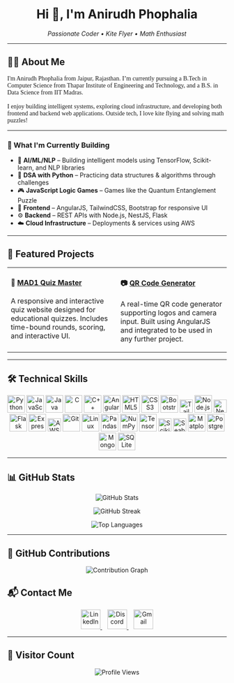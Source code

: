 <h1 align="center">Hi 👋, I'm Anirudh Phophalia</h1>

<p align="center">
  <i>Passionate Coder • Kite Flyer • Math Enthusiast</i>
</p>

---

## 🧑‍💻 About Me

<p align="left" style="font-family: 'Merriweather', serif;">
  I'm Anirudh Phophalia from Jaipur, Rajasthan. I’m currently pursuing a B.Tech in Computer Science from Thapar Institute of Engineering and Technology, and a B.S. in Data Science from IIT Madras.
  <br><br>
  I enjoy building intelligent systems, exploring cloud infrastructure, and developing both frontend and backend web applications. Outside tech, I love kite flying and solving math puzzles!
</p>

---

### 🎯 What I'm Currently Building

- 🤖 **AI/ML/NLP** – Building intelligent models using TensorFlow, Scikit-learn, and NLP libraries  
- 🧠 **DSA with Python** – Practicing data structures & algorithms through challenges  
- 🎮 **JavaScript Logic Games** – Games like the Quantum Entanglement Puzzle  
- 🧩 **Frontend** – AngularJS, TailwindCSS, Bootstrap for responsive UI  
- ⚙️ **Backend** – REST APIs with Node.js, NestJS, Flask  
- ☁️ **Cloud Infrastructure** – Deployments & services using AWS

---

## 🌟 Featured Projects

<table>
  <tr>
    <td width="50%" valign="top">
      <h4>🧠 <a href="https://github.com/AnirudhPhophalia/MAD-1" target="_blank">MAD1 Quiz Master</a></h4>
      <p>
        A responsive and interactive quiz website designed for educational quizzes. 
        Includes time-bound rounds, scoring, and interactive UI.
      </p>
    </td>
    <td width="50%" valign="top">
      <h4>📷 <a href="https://github.com/AnirudhPhophalia/QR-code-generator-using-angular" target="_blank">QR Code Generator</a></h4>
      <p>
        A real-time QR code generator supporting logos and camera input. 
        Built using AngularJS and integrated to be used in any further project.
      </p>
    </td>
  </tr>
</table>

---

## 🛠️ Technical Skills

<p align="center">
  <!-- Languages -->
  <img src="https://cdn.jsdelivr.net/gh/devicons/devicon/icons/python/python-original.svg" height="40" alt="Python" />
  <img src="https://cdn.jsdelivr.net/gh/devicons/devicon/icons/javascript/javascript-original.svg" height="40" alt="JavaScript" />
  <img src="https://cdn.jsdelivr.net/gh/devicons/devicon/icons/java/java-original.svg" height="40" alt="Java" />
  <img src="https://cdn.jsdelivr.net/gh/devicons/devicon/icons/c/c-original.svg" height="40" alt="C" />
  <img src="https://cdn.jsdelivr.net/gh/devicons/devicon/icons/cplusplus/cplusplus-original.svg" height="40" alt="C++" />

  <!-- Frontend -->
  <img src="https://cdn.jsdelivr.net/gh/devicons/devicon/icons/angularjs/angularjs-original.svg" height="40" alt="AngularJS" />
  <img src="https://cdn.jsdelivr.net/gh/devicons/devicon/icons/html5/html5-original.svg" height="40" alt="HTML5" />
  <img src="https://cdn.jsdelivr.net/gh/devicons/devicon/icons/css3/css3-original.svg" height="40" alt="CSS3" />
  <img src="https://cdn.jsdelivr.net/gh/devicons/devicon/icons/bootstrap/bootstrap-original.svg" height="40" alt="Bootstrap" />
  <img src="https://img.shields.io/badge/TailwindCSS-38B2AC?style=flat&logo=tailwind-css&logoColor=white" height="30" alt="TailwindCSS" />

  <!-- Backend -->
  <img src="https://cdn.jsdelivr.net/gh/devicons/devicon/icons/nodejs/nodejs-original.svg" height="40" alt="Node.js" />
  <img src="https://img.shields.io/badge/NestJS-E0234E?style=flat&logo=nestjs&logoColor=white" height="30" alt="NestJS" />
  <img src="https://cdn.jsdelivr.net/gh/devicons/devicon/icons/flask/flask-original.svg" height="40" alt="Flask" />
  <img src="https://cdn.jsdelivr.net/gh/devicons/devicon/icons/express/express-original.svg" height="40" alt="Express" />

  <!-- Cloud/DevOps -->
  <img src="https://img.shields.io/badge/AWS-232F3E?style=flat&logo=amazon-aws&logoColor=white" height="30" alt="AWS" />
  <img src="https://cdn.jsdelivr.net/gh/devicons/devicon/icons/git/git-original.svg" height="40" alt="Git" />
  <img src="https://cdn.jsdelivr.net/gh/devicons/devicon/icons/linux/linux-original.svg" height="40" alt="Linux" />

  <!-- ML & Data -->
  <img src="https://cdn.jsdelivr.net/gh/devicons/devicon/icons/pandas/pandas-original.svg" height="40" alt="Pandas" />
  <img src="https://cdn.jsdelivr.net/gh/devicons/devicon/icons/numpy/numpy-original.svg" height="40" alt="NumPy" />
  <img src="https://cdn.jsdelivr.net/gh/devicons/devicon/icons/tensorflow/tensorflow-original.svg" height="40" alt="TensorFlow" />
  <img src="https://img.shields.io/badge/Scikit--Learn-F7931E?style=flat&logo=scikit-learn&logoColor=white" height="30" alt="Scikit-learn" />
  <img src="https://img.shields.io/badge/Seaborn-3776AB?style=flat&logo=python&logoColor=white" height="30" alt="Seaborn" />
  <img src="https://cdn.jsdelivr.net/gh/devicons/devicon/icons/matplotlib/matplotlib-original.svg" height="40" alt="Matplotlib" />

  <!-- Databases -->
  <img src="https://cdn.jsdelivr.net/gh/devicons/devicon/icons/postgresql/postgresql-original.svg" height="40" alt="PostgreSQL" />
  <img src="https://cdn.jsdelivr.net/gh/devicons/devicon/icons/mongodb/mongodb-original.svg" height="40" alt="MongoDB" />
  <img src="https://cdn.jsdelivr.net/gh/devicons/devicon/icons/sqlite/sqlite-original.svg" height="40" alt="SQLite" />
</p>


---
## 📊 GitHub Stats

<p align="center">
  <img src="https://github-readme-stats.vercel.app/api?username=AnirudhPhophalia&show_icons=true&theme=tokyonight" alt="GitHub Stats" />
</p>

<p align="center">
  <img src="https://github-readme-streak-stats.demolab.com?user=AnirudhPhophalia&theme=tokyonight" alt="GitHub Streak" />
</p>

<p align="center">
  <img src="https://github-readme-stats.vercel.app/api/top-langs/?username=AnirudhPhophalia&layout=compact&theme=tokyonight" alt="Top Languages" />
</p>

---

## 📆 GitHub Contributions

<p align="center">
  <img src="https://github-profile-summary-cards.vercel.app/api/cards/profile-details?username=AnirudhPhophalia&theme=tokyonight" alt="Contribution Graph" />
</p>


## 📬 Contact Me

<div align="center">
  <a href="https://www.linkedin.com/in/anirudh-phophalia-444572323/" target="_blank">
    <img src="https://raw.githubusercontent.com/yushi1007/yushi1007/main/images/linkedin.svg" alt="LinkedIn" width="45px" />
  </a>
  &nbsp;&nbsp;
  <a href="https://discordapp.com/users/1347990942770266143" target="_blank">
    <img src="https://raw.githubusercontent.com/maurodesouza/profile-readme-generator/master/src/assets/icons/social/discord/default.svg" alt="Discord" width="45px" />
  </a>
  &nbsp;&nbsp;
  <a href="mailto:anirudhphophalia@gmail.com" target="_blank">
    <img src="https://raw.githubusercontent.com/maurodesouza/profile-readme-generator/master/src/assets/icons/social/gmail/default.svg" alt="Gmail" width="45px" />
  </a>
</div>

---

## 👀 Visitor Count

<div align="center">
  <img src="https://komarev.com/ghpvc/?username=AnirudhPhophalia&label=Profile%20Views&color=0e75b6&style=flat-square" alt="Profile Views" />
</div>

